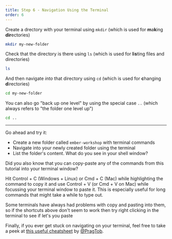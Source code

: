 ```yaml
---
title: Step 6 - Navigation Using the Terminal
order: 6
---
```


Create a drectory with your terminal using `mkdir` (which is used for <strong>m</strong>a<strong>k</strong>ing <strong>dir</strong>ectories)


```bash
mkdir my-new-folder
```

Check that the directory is there using `ls` (which is used for <strong>l</strong>i<strong>s</strong>ting files and directories)


```bash
ls
```

And then navigate _into_ that directory using `cd` (which is used for <strong>c</strong>hanging <strong>d</strong>irectories)

```bash
cd my-new-folder
```

You can also go "back up one level" by using the special case `..` (which always refers to "the folder one level up")

```bash
cd ..
```



---

Go ahead and try it:

- Create a new folder called `ember-workshop` with terminal commands
- Navigate into your newly created folder using the terminal
- List the folder's content. What do you see in your shell window?


Did you also know that you can copy-paste any of the commands from this tutorial into your terminal window?

Hit Control + C (Windows + Linux) or Cmd + C (Mac) while highlighting the command to copy it and use Control + V (or Cmd + V on Mac) while focussing your terminal window to paste it. This is especially useful for long commands that might take a while to type out.

Some terminals have always had problems with copy and pasting into them, so if the shortcuts above don't seem to work then try right clicking in the terminal to see if let's you paste

Finally, if you ever get stuck on navigating on your terminal, feel free to take a peek at [this useful cheatsheet](http://www.pragtob.info/rails-beginner-cheatsheet/) by [@PragTob](https://twitter.com/PragTob).
